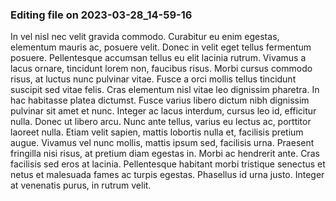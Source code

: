 

### Editing file on 2023-03-28_14-59-16

In vel nisl nec velit gravida commodo. Curabitur eu enim egestas, elementum mauris ac, posuere velit. Donec in velit eget tellus fermentum posuere. Pellentesque accumsan tellus eu elit lacinia rutrum. Vivamus a lacus ornare, tincidunt lorem non, faucibus risus. Morbi cursus commodo risus, at luctus nunc pulvinar vitae. Fusce a orci mollis tellus tincidunt suscipit sed vitae felis. Cras elementum nisl vitae leo dignissim pharetra. In hac habitasse platea dictumst. Fusce varius libero dictum nibh dignissim pulvinar sit amet et nunc.
Integer ac lacus interdum, cursus leo id, efficitur nulla. Donec ut libero arcu. Nunc ante tellus, varius eu lectus ac, porttitor laoreet nulla. Etiam velit sapien, mattis lobortis nulla et, facilisis pretium augue. Vivamus vel nunc mollis, mattis ipsum sed, facilisis urna. Praesent fringilla nisi risus, at pretium diam egestas in. Morbi ac hendrerit ante. Cras facilisis sed eros at lacinia. Pellentesque habitant morbi tristique senectus et netus et malesuada fames ac turpis egestas. Phasellus id urna justo. Integer at venenatis purus, in rutrum velit.


